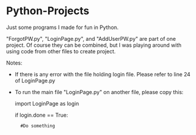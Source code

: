 # Python-Projects
Just some programs I made for fun in Python.


"ForgotPW.py", "LoginPage.py", and "AddUserPW.py" are part of one project. Of course they can be combined, but I was playing around with using code from other files to create project.

Notes:

* If there is any error with the file holding login file. Please refer to line 24 of LoginPage.py

* To run the main file "LoginPage.py" on another file, please copy this:

    import LoginPage as login

    if login.done == True:
        
        #Do something
        

